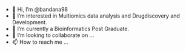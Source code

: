 - 👋 Hi, I’m @bandana98
- 👀 I’m interested in Multiomics data analysis and Drugdiscovery and Development.
- 🌱 I’m currently a Bioinformatics Post Graduate.
- 💞️ I’m looking to collaborate on ...
- 📫 How to reach me ...

<!---
bandana98/bandana98 is a ✨ special ✨ repository because its `README.md` (this file) appears on your GitHub profile.
You can click the Preview link to take a look at your changes.
--->
